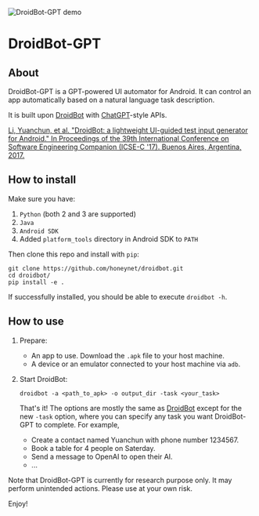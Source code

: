 ![DroidBot-GPT demo](droidbot/resources/dummy_documents/DroidBot-GPT-demo.gif)

# DroidBot-GPT

## About

DroidBot-GPT is a GPT-powered UI automator for Android.
It can control an app automatically based on a natural language task description.

It is built upon [DroidBot](https://github.com/honeynet/droidbot) with [ChatGPT](https://chat.openai.com/)-style APIs.

[Li, Yuanchun, et al. "DroidBot: a lightweight UI-guided test input generator for Android." In Proceedings of the 39th International Conference on Software Engineering Companion (ICSE-C '17). Buenos Aires, Argentina, 2017.](http://dl.acm.org/citation.cfm?id=3098352)

## How to install

Make sure you have:

1. `Python` (both 2 and 3 are supported)
2. `Java`
3. `Android SDK`
4. Added `platform_tools` directory in Android SDK to `PATH`

Then clone this repo and install with `pip`:

```shell
git clone https://github.com/honeynet/droidbot.git
cd droidbot/
pip install -e .
```

If successfully installed, you should be able to execute `droidbot -h`.

## How to use

1. Prepare:

    + An app to use. Download the `.apk` file to your host machine.
    + A device or an emulator connected to your host machine via `adb`.

2. Start DroidBot:

    ```
    droidbot -a <path_to_apk> -o output_dir -task <your_task>
    ```
    That's it! The options are mostly the same as [DroidBot](https://github.com/honeynet/droidbot) except for the new `-task` option, where you can specify any task you want DroidBot-GPT to complete. For example,

    - Create a contact named Yuanchun with phone number 1234567.
    - Book a table for 4 people on Saterday.
    - Send a message to OpenAI to open their AI.
    - ...

Note that DroidBot-GPT is currently for research purpose only. It may perform unintended actions. Please use at your own risk.

Enjoy!

